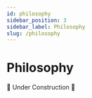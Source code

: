 ```yaml
---
id: philosophy
sidebar_position: 3
sidebar_label: Philosophy
slug: /philosophy
---
```


# Philosophy

🚧 Under Construction 🚧
